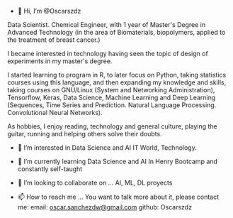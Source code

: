- 👋 Hi, I’m @Oscarszdz

Data Scientist. Chemical Engineer, with 1 year of Master's Degree in Advanced Technology (in the area of Biomaterials, biopolymers, applied to the treatment of breast cancer.)

I became interested in technology having seen the topic of design of experiments in my master's degree.

I started learning to program in R, to later focus on Python, taking statistics courses using this language, and then expanding my knowledge and skills, taking courses on GNU/Linux (System and Networking Administration), Tensorflow, Keras, Data Science, Machine Learning and Deep Learning (Sequences, Time Series and Prediction. Natural Language Processing. Convolutional Neural Networks).

As hobbies, I enjoy reading, technology and general culture, playing the guitar, running and helping others solve their doubts.


- 👀 I’m interested in Data Science and AI
IT World, Technology.

- 🌱 I’m currently learning Data Science and AI
In Henry Bootcamp and constantly self-taught

- 💞️ I’m looking to collaborate on ...
AI, ML, DL proyects

- 📫 How to reach me ...
You want to talk more about it, please contact me:
email: oscar.sanchezdw@gmail.com
github: Oscarszdz

<!---
Oscarszdz/Oscarszdz is a ✨ special ✨ repository because its `README.md` (this file) appears on your GitHub profile.
You can click the Preview link to take a look at your changes.
--->
